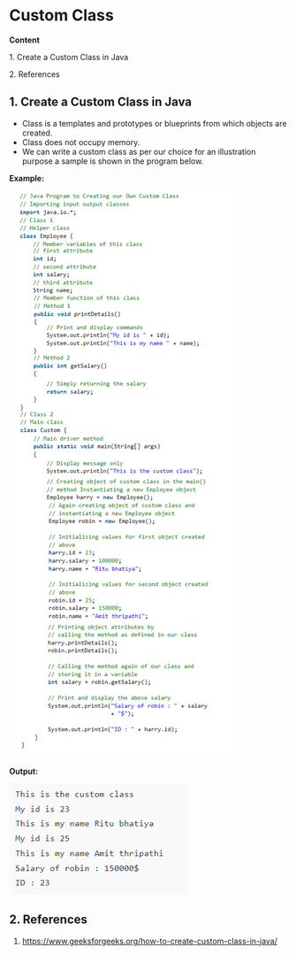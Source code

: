 # Custom Class

**Content**

1\. Create a Custom Class in Java

2\. References

## 1. Create a Custom Class in Java

-   Class is a templates and prototypes or blueprints from which objects are created.
-   Class does not occupy memory.
-   We can write a custom class as per our choice for an illustration purpose a sample is shown in the program below.

**Example:**

![](media/166f58267db32b8fd17f28da1c6d1a07.png)

**Output:**

![](media/3130b473a6aa16ed9317075fd82da879.png)

## 2. References

1.  https://www.geeksforgeeks.org/how-to-create-custom-class-in-java/
